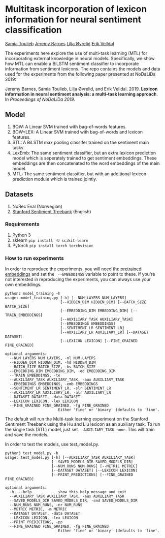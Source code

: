 # Multitask incorporation of lexicon information for neural sentiment classification

[Samia Touileb](samiat@ifi.uio.no)
[Jeremy Barnes](jeremycb@ifi.uio.no)
[Lilja Øvrelid](liljao@ifi.uio.no)
[Erik Velldal](erikv@ifi.uio.no)


The experiments here explore the use of multi-task learning (MTL) for incorporating external knowledge in neural models. Specifically, we show how MTL can enable a BiLSTM sentiment classifier to incorporate information from sentiment lexicons. The repo contains the models and data used for the experiments from the following paper presented at NoDaLiDa 2019:

Jeremy Barnes, Samia Touileb, Lilja Øvrelid, and Erik Velldal. 2019. **Lexicon information in neural sentiment analysis: a multi-task learning approach**. In *Proceedings of NoDaLiDa 2019*.


## Model
1. BOW: A Linear SVM trained with bag-of-words features.
2. BOW+LEX: A Linear SVM trained with bag-of-words and lexicon features.
3. STL: A BiLSTM max pooling classifer trained on the sentiment main tasks.
4. LexEmb: The same sentiment classifier, but an extra lexicon prediction model which is seperately trained to get sentiment embeddings. These embeddings are then concatenated to the word embeddings of the main model.
5. MTL: The same sentiment classifier, but with an additional lexicon prediction module which is trained jointly.

## Datasets
1. NoRec Eval (Norwegian)
2. [Stanford Sentiment Treebank](http://aclweb.org/anthology/D/D13/D13-1170.pdf) (English)


### Requirements

1. Python 3
2. sklearn  ```pip install -U scikit-learn```
3. Pytorch ```pip install torch torchvision```

### How to run experiments
In order to reproduce the experiments, you will need the [pretrained embeddings]() and set the ``` --EMBEDDINGS``` variable to point to these. If you're not interested in reproducing the experiments, you can always use your own embeddings.


```
python3 model_training -h
usage: model_training.py [-h] [--NUM_LAYERS NUM_LAYERS]
                         [--HIDDEN_DIM HIDDEN_DIM] [--BATCH_SIZE BATCH_SIZE]
                         [--EMBEDDING_DIM EMBEDDING_DIM] [--TRAIN_EMBEDDINGS]
                         [--AUXILIARY_TASK AUXILIARY_TASK]
                         [--EMBEDDINGS EMBEDDINGS]
                         [--SENTIMENT_LR SENTIMENT_LR]
                         [--AUXILIARY_LR AUXILIARY_LR] [--DATASET DATASET]
                         [--LEXICON LEXICON] [--FINE_GRAINED FINE_GRAINED]

optional arguments:
  --NUM_LAYERS NUM_LAYERS, -nl NUM_LAYERS
  --HIDDEN_DIM HIDDEN_DIM, -hd HIDDEN_DIM
  --BATCH_SIZE BATCH_SIZE, -bs BATCH_SIZE
  --EMBEDDING_DIM EMBEDDING_DIM, -ed EMBEDDING_DIM
  --TRAIN_EMBEDDINGS, -te
  --AUXILIARY_TASK AUXILIARY_TASK, -aux AUXILIARY_TASK
  --EMBEDDINGS EMBEDDINGS, -emb EMBEDDINGS
  --SENTIMENT_LR SENTIMENT_LR, -slr SENTIMENT_LR
  --AUXILIARY_LR AUXILIARY_LR, -alr AUXILIARY_LR
  --DATASET DATASET, -data DATASET
  --LEXICON LEXICON, -lex LEXICON
  --FINE_GRAINED FINE_GRAINED, -fg FINE_GRAINED
                        Either 'fine' or 'binary' (defaults to 'fine'.

```

The default will run the Multi-task learning experiment on the Stanford Sentiment Treebank using the Hu and Liu lexicon as an auxiliary task. To run the single task (STL) model, just set ```--AUXILIARY_TASK none```. This will train and save the models.

In order to test the models, use test_model.py.

```
python3 test_model.py -h
usage: test_model.py [-h] [--AUXILIARY_TASK AUXILIARY_TASK]
                     [--SAVED_MODELS_DIR SAVED_MODELS_DIR]
                     [--NUM_RUNS NUM_RUNS] [--METRIC METRIC]
                     [--DATASET DATASET] [--LEXICON LEXICON]
                     [--PRINT_PREDICTIONS] [--FINE_GRAINED FINE_GRAINED]

optional arguments:
  -h, --help            show this help message and exit
  --AUXILIARY_TASK AUXILIARY_TASK, -aux AUXILIARY_TASK
  --SAVED_MODELS_DIR SAVED_MODELS_DIR, -smd SAVED_MODELS_DIR
  --NUM_RUNS NUM_RUNS, -nr NUM_RUNS
  --METRIC METRIC, -m METRIC
  --DATASET DATASET, -data DATASET
  --LEXICON LEXICON, -lex LEXICON
  --PRINT_PREDICTIONS, -pp
  --FINE_GRAINED FINE_GRAINED, -fg FINE_GRAINED
                        Either 'fine' or 'binary' (defaults to 'fine'.

```

